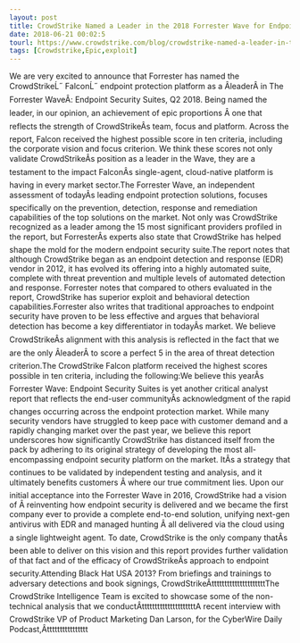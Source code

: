 ```yaml
---
layout: post
title: CrowdStrike Named a Leader in the 2018 Forrester Wave for Endpoint Security Suites
date: 2018-06-21 00:02:5
tourl: https://www.crowdstrike.com/blog/crowdstrike-named-a-leader-in-the-2018-forrester-wave-for-endpoint-security-suites/
tags: [Crowdstrike,Epic,exploit]
---
```

We are very excited to announce that Forrester has named the CrowdStrikeĹ˝ FalconĹ˝ endpoint protection platform as a ÂleaderÂ in The Forrester WaveÂ: Endpoint Security Suites, Q2 2018. Being named the leader, in our opinion, an achievement of epic proportions Â one that reflects the strength of CrowdStrikeÂs team, focus and platform. Across the report, Falcon received the highest possible score in ten criteria, including the corporate vision and focus criterion. We think these scores not only validate CrowdStrikeÂs position as a leader in the Wave, they are a testament to the impact FalconÂs single-agent, cloud-native platform is having in every market sector.The Forrester Wave, an independent assessment of todayÂs leading endpoint protection solutions, focuses specifically on the prevention, detection, response and remediation capabilities of the top solutions on the market. Not only was CrowdStrike recognized as a leader among the 15 most significant providers profiled in the report, but ForresterÂs experts also state that CrowdStrike has helped shape the mold for the modern endpoint security suite.The report notes that although CrowdStrike began as an endpoint detection and response (EDR) vendor in 2012, it has evolved its offering into a highly automated suite, complete with threat prevention and multiple levels of automated detection and response. Forrester notes that compared to others evaluated in the report, CrowdStrike has superior exploit and behavioral detection capabilities.Forrester also writes that traditional approaches to endpoint security have proven to be less effective and argues that behavioral detection has become a key differentiator in todayÂs market. We believe CrowdStrikeÂs alignment with this analysis is reflected in the fact that we are the only ÂleaderÂ to score a perfect 5 in the area of threat detection criterion.The CrowdStrike Falcon platform received the highest scores possible in ten criteria, including the following:We believe this yearÂs Forrester Wave: Endpoint Security Suites is yet another critical analyst report that reflects the end-user communityÂs acknowledgment of the rapid changes occurring across the endpoint protection market. While many security vendors have struggled to keep pace with customer demand and a rapidly changing market over the past year, we believe this report underscores how significantly CrowdStrike has distanced itself from the pack by adhering to its original strategy of developing the most all-encompassing endpoint security platform on the market. ItÂs a strategy that continues to be validated by independent testing and analysis, and it ultimately benefits customers Â where our true commitment lies. Upon our initial acceptance into the Forrester Wave in 2016, CrowdStrike had a vision of Â reinventing how endpoint security is delivered and we became the first company ever to provide a complete end-to-end solution, unifying next-gen antivirus with EDR and managed hunting Â all delivered via the cloud using a single lightweight agent. To date, CrowdStrike is the only company thatÂs been able to deliver on this vision and this report provides further validation of that fact and of the efficacy of CrowdStrikeÂs approach to endpoint security.Attending Black Hat USA 2013? From briefings and trainings to adversary detections and book signings, CrowdStrikeÂtttttttttttttttttttttThe CrowdStrike Intelligence Team is excited to showcase some of the non-technical analysis that we conductÂtttttttttttttttttttttA recent interview with CrowdStrike VP of Product Marketing Dan Larson, for the CyberWire Daily Podcast,Âtttttttttttttttt
